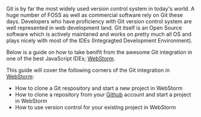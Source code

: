 Git is by far the most widely used version control system in today's world. A huge number of FOSS as well as commercial software rely on Git these days. Developers who have proficiency with Git version control system are well represented in web development land. Git itself is an Open Source software which is actively maintaned and works on pretty much all OS and plays nicely with most of the IDEs (Integragted Development Environment).

Below is a guide on how to take benifit from the awesome Git integration in one of the best JavaScript IDEs; [WebStorm](https://www.jetbrains.com/webstorm/). 

This guide will cover the following corners of the Git integration in [WebStorm](https://www.jetbrains.com/webstorm/):
* How to clone a Git respository and start a new project in WebStorm
* How to clone a repository from your [Github](https://github.com) account and start a project in WebStorm
* How to use version control for your existing project in WebStorm
